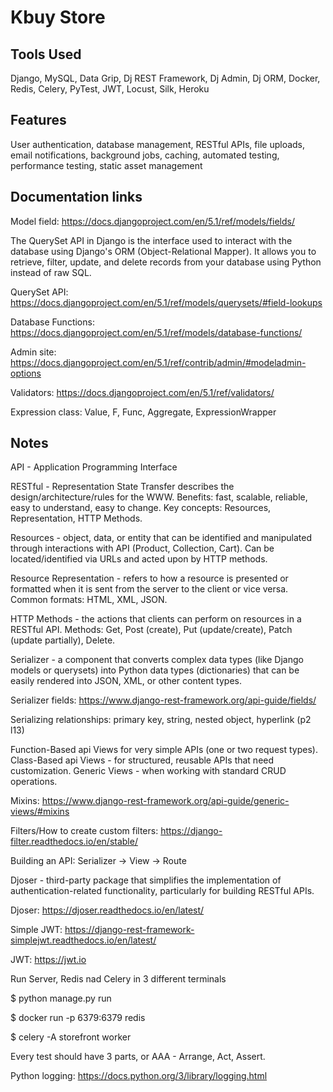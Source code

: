 # Kbuy Store
## Tools Used 
 
Django, MySQL, Data Grip, Dj REST Framework, Dj Admin, Dj ORM, Docker, Redis, Celery, PyTest, JWT, Locust, Silk, Heroku

## Features 
 
User authentication, database management, RESTful APIs, file uploads, email notifications, background jobs, caching, automated testing, performance testing, static asset management
 
## Documentation links 

Model field: https://docs.djangoproject.com/en/5.1/ref/models/fields/  

The QuerySet API in Django is the interface used to interact with the database using Django's ORM (Object-Relational Mapper). It allows you to retrieve, filter, update, and delete records from your database using Python instead of raw SQL.  
  
QuerySet API: https://docs.djangoproject.com/en/5.1/ref/models/querysets/#field-lookups  
  
Database Functions: https://docs.djangoproject.com/en/5.1/ref/models/database-functions/  
  
Admin site: https://docs.djangoproject.com/en/5.1/ref/contrib/admin/#modeladmin-options  
  
Validators: https://docs.djangoproject.com/en/5.1/ref/validators/ 
 
Expression class: Value, F, Func, Aggregate, ExpressionWrapper 
 
## Notes 
 
API - Application Programming Interface 
 
RESTful - Representation State Transfer describes the design/architecture/rules for the WWW. Benefits: fast, scalable, reliable, easy to understand, easy to change. Key concepts: Resources, Representation, HTTP Methods. 
 
Resources - object, data, or entity that can be identified and manipulated through interactions with API (Product, Collection, Cart). Can be located/identified via URLs and acted upon by HTTP methods. 
 
Resource Representation - refers to how a resource is presented or formatted when it is sent from the server to the client or vice versa. Common formats: HTML, XML, JSON. 
 
HTTP Methods - the actions that clients can perform on resources in a RESTful API. Methods: Get, Post (create), Put (update/create), Patch (update partially), Delete. 
 
Serializer - a component that converts complex data types (like Django models or querysets) into Python data types (dictionaries) that can be easily rendered into JSON, XML, or other content types.

Serializer fields: https://www.django-rest-framework.org/api-guide/fields/ 
 
Serializing relationships: primary key, string, nested object, hyperlink (p2 l13) 
 
Function-Based api Views for very simple APIs (one or two request types). 
Class-Based api Views - for structured, reusable APIs that need customization. 
Generic Views - when working with standard CRUD operations. 
 
Mixins: https://www.django-rest-framework.org/api-guide/generic-views/#mixins
 
Filters/How to create custom filters: https://django-filter.readthedocs.io/en/stable/ 
 
Building an API: Serializer -> View -> Route 
 
Djoser - third-party package that simplifies the implementation of authentication-related functionality, particularly for building RESTful APIs.

Djoser: https://djoser.readthedocs.io/en/latest/
 
Simple JWT: https://django-rest-framework-simplejwt.readthedocs.io/en/latest/ 
 
JWT: https://jwt.io 
 
Run Server, Redis nad Celery in 3 different terminals
 
$ python manage.py run
 
$ docker run -p 6379:6379 redis
 
$ celery -A storefront worker
 
Every test should have 3 parts, or AAA - Arrange, Act, Assert.
 
Python logging: https://docs.python.org/3/library/logging.html 
